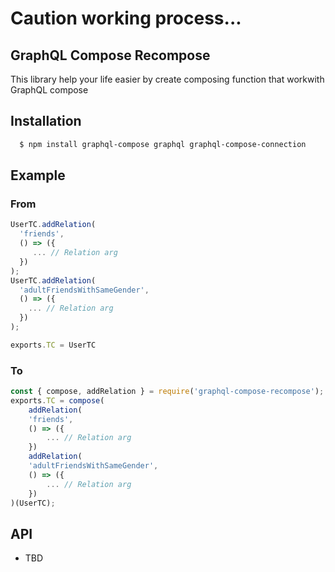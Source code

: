 # Caution working process...

## GraphQL Compose Recompose

This library help your life easier by create composing function that workwith GraphQL compose
## Installation
```bash
  $ npm install graphql-compose graphql graphql-compose-connection
``` 

## Example

### From
```js
UserTC.addRelation(
  'friends',
  () => ({
     ... // Relation arg
  })
);
UserTC.addRelation(
  'adultFriendsWithSameGender',
  () => ({
    ... // Relation arg
  })
);

exports.TC = UserTC
```

### To
```js
const { compose, addRelation } = require('graphql-compose-recompose');
exports.TC = compose(
    addRelation(
    'friends',
    () => ({
        ... // Relation arg
    })
    addRelation(
    'adultFriendsWithSameGender',
    () => ({
        ... // Relation arg
    })
)(UserTC);
```

## API

- TBD